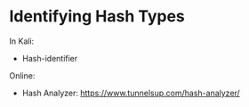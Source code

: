 # Identifying Hash Types

In Kali: 

- Hash-identifier

Online: 

- Hash Analyzer: https://www.tunnelsup.com/hash-analyzer/